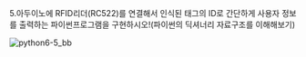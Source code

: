 5.아두이노에 RFID리더(RC522)를 연결해서 인식된 태그의 ID로 간단하게 사용자 정보를 출력하는 파이썬프로그램을 구현하시오!(파이썬의 딕셔너리 자료구조를 이해해보기)

![python6-5_bb](https://github.com/user-attachments/assets/d2a36325-7366-4043-9850-367bdafb0ccb)
